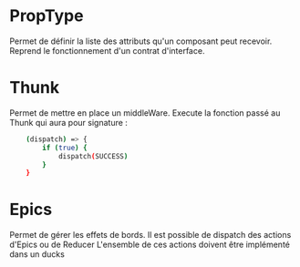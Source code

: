 # PropType

Permet de définir la liste des attributs qu'un composant peut recevoir.
Reprend le fonctionnement d'un contrat d'interface.

# Thunk

Permet de mettre en place un middleWare.
Execute la fonction passé au Thunk qui aura pour signature :

```bash
    (dispatch) => {
        if (true) {
            dispatch(SUCCESS)
        }
    }
```

# Epics

Permet de gérer les effets de bords.
Il est possible de dispatch des actions d'Epics ou de Reducer
L'ensemble de ces actions doivent être implémenté dans un ducks
